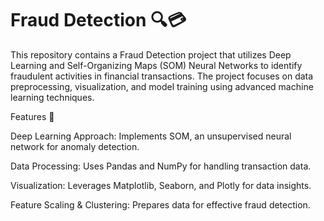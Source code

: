 # Fraud Detection 🔍💳

This repository contains a Fraud Detection project that utilizes Deep Learning and Self-Organizing Maps (SOM) Neural Networks to identify fraudulent activities in financial transactions. The project focuses on data preprocessing, visualization, and model training using advanced machine learning techniques.


Features 🚀

Deep Learning Approach: Implements SOM, an unsupervised neural network for anomaly detection.

Data Processing: Uses Pandas and NumPy for handling transaction data.

Visualization: Leverages Matplotlib, Seaborn, and Plotly for data insights.

Feature Scaling & Clustering: Prepares data for effective fraud detection.
